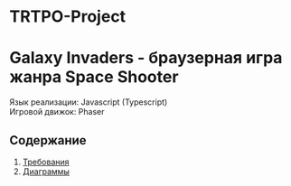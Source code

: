 # TRTPO-Project 
# Galaxy Invaders - браузерная игра жанра Space Shooter  
Язык реализации: Javascript (Typescript)  
Игровой движок: Phaser

## Содержание
1. [Требования](Documentation/requirements/requirements.md)
1. [Диаграммы](Documentation/diagrams/diagrams.md)
